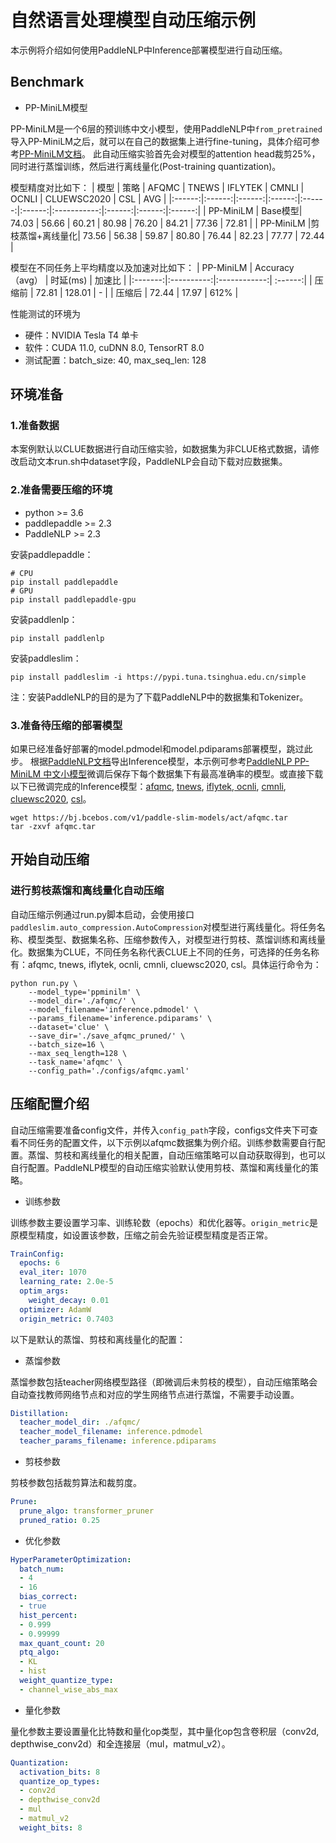 # 自然语言处理模型自动压缩示例

本示例将介绍如何使用PaddleNLP中Inference部署模型进行自动压缩。

## Benchmark
- PP-MiniLM模型

PP-MiniLM是一个6层的预训练中文小模型，使用PaddleNLP中```from_pretrained```导入PP-MiniLM之后，就可以在自己的数据集上进行fine-tuning，具体介绍可参考[PP-MiniLM文档](https://github.com/PaddlePaddle/PaddleNLP/tree/develop/examples/model_compression/pp-minilm#PP-MiniLM%E4%B8%AD%E6%96%87%E5%B0%8F%E6%A8%A1%E5%9E%8B)。
此自动压缩实验首先会对模型的attention head裁剪25%，同时进行蒸馏训练，然后进行离线量化(Post-training quantization)。

模型精度对比如下：
| 模型 | 策略 | AFQMC | TNEWS | IFLYTEK | CMNLI | OCNLI | CLUEWSC2020 | CSL | AVG |
|:------:|:------:|:------:|:------:|:------:|:------:|:-----------:|:------:|:------:|:------:|
| PP-MiniLM | Base模型| 74.03 | 56.66 | 60.21 | 80.98 | 76.20 | 84.21 | 77.36 | 72.81 |
| PP-MiniLM |剪枝蒸馏+离线量化| 73.56 | 56.38 | 59.87 | 80.80 | 76.44 | 82.23 | 77.77 | 72.44 |

模型在不同任务上平均精度以及加速对比如下：
|  PP-MiniLM | Accuracy（avg） | 时延(ms) | 加速比 |
|:-------:|:----------:|:------------:| :------:|
| 压缩前 |  72.81 | 128.01 | - |
| 压缩后 |  72.44 | 17.97 | 612% |

性能测试的环境为
- 硬件：NVIDIA Tesla T4 单卡
- 软件：CUDA 11.0, cuDNN 8.0, TensorRT 8.0
- 测试配置：batch_size: 40, max_seq_len: 128

## 环境准备

### 1.准备数据
本案例默认以CLUE数据进行自动压缩实验，如数据集为非CLUE格式数据，请修改启动文本run.sh中dataset字段，PaddleNLP会自动下载对应数据集。

### 2.准备需要压缩的环境
- python >= 3.6
- paddlepaddle >= 2.3
- PaddleNLP >= 2.3

安装paddlepaddle：
```shell
# CPU
pip install paddlepaddle
# GPU
pip install paddlepaddle-gpu
```

安装paddlenlp：
```shell
pip install paddlenlp
``` 

安装paddleslim：
```shell
pip install paddleslim -i https://pypi.tuna.tsinghua.edu.cn/simple
```

注：安装PaddleNLP的目的是为了下载PaddleNLP中的数据集和Tokenizer。

### 3.准备待压缩的部署模型
如果已经准备好部署的model.pdmodel和model.pdiparams部署模型，跳过此步。
根据[PaddleNLP文档](https://github.com/PaddlePaddle/PaddleNLP/tree/develop/examples)导出Inference模型，本示例可参考[PaddleNLP PP-MiniLM 中文小模型](https://github.com/PaddlePaddle/PaddleNLP/tree/develop/examples/model_compression/pp-minilm)微调后保存下每个数据集下有最高准确率的模型。或直接下载以下已微调完成的Inference模型：[afqmc](https://bj.bcebos.com/v1/paddle-slim-models/act/afqmc.tar), [tnews](https://bj.bcebos.com/v1/paddle-slim-models/act/tnews.tar), [iflytek](https://bj.bcebos.com/v1/paddle-slim-models/act/iflytek.tar),[ ocnli](https://bj.bcebos.com/v1/paddle-slim-models/act/ocnli.tar), [cmnli](https://bj.bcebos.com/v1/paddle-slim-models/act/cmnli.tar), [cluewsc2020](https://bj.bcebos.com/v1/paddle-slim-models/act/cluewsc.tar), [csl](https://bj.bcebos.com/v1/paddle-slim-models/act/csl.tar)。
```shell
wget https://bj.bcebos.com/v1/paddle-slim-models/act/afqmc.tar
tar -zxvf afqmc.tar
```

## 开始自动压缩

### 进行剪枝蒸馏和离线量化自动压缩

自动压缩示例通过run.py脚本启动，会使用接口```paddleslim.auto_compression.AutoCompression```对模型进行离线量化。将任务名称、模型类型、数据集名称、压缩参数传入，对模型进行剪枝、蒸馏训练和离线量化。数据集为CLUE，不同任务名称代表CLUE上不同的任务，可选择的任务名称有：afqmc, tnews, iflytek, ocnli, cmnli, cluewsc2020, csl。具体运行命令为：
```shell
python run.py \
    --model_type='ppminilm' \
    --model_dir='./afqmc/' \
    --model_filename='inference.pdmodel' \
    --params_filename='inference.pdiparams' \
    --dataset='clue' \
    --save_dir='./save_afqmc_pruned/' \
    --batch_size=16 \
    --max_seq_length=128 \
    --task_name='afqmc' \
    --config_path='./configs/afqmc.yaml' 
```

## 压缩配置介绍
自动压缩需要准备config文件，并传入```config_path```字段，configs文件夹下可查看不同任务的配置文件，以下示例以afqmc数据集为例介绍。训练参数需要自行配置。蒸馏、剪枝和离线量化的相关配置，自动压缩策略可以自动获取得到，也可以自行配置。PaddleNLP模型的自动压缩实验默认使用剪枝、蒸馏和离线量化的策略。

- 训练参数

训练参数主要设置学习率、训练轮数（epochs）和优化器等。```origin_metric```是原模型精度，如设置该参数，压缩之前会先验证模型精度是否正常。

```yaml
TrainConfig:
  epochs: 6
  eval_iter: 1070
  learning_rate: 2.0e-5
  optim_args:
    weight_decay: 0.01
  optimizer: AdamW
  origin_metric: 0.7403
```

以下是默认的蒸馏、剪枝和离线量化的配置：

- 蒸馏参数

蒸馏参数包括teacher网络模型路径（即微调后未剪枝的模型），自动压缩策略会自动查找教师网络节点和对应的学生网络节点进行蒸馏，不需要手动设置。

```yaml
Distillation:
  teacher_model_dir: ./afqmc/
  teacher_model_filename: inference.pdmodel
  teacher_params_filename: inference.pdiparams
```

- 剪枝参数

剪枝参数包括裁剪算法和裁剪度。

```yaml
Prune:
  prune_algo: transformer_pruner
  pruned_ratio: 0.25
```

- 优化参数

```yaml
HyperParameterOptimization:
  batch_num:
  - 4
  - 16
  bias_correct:
  - true
  hist_percent:
  - 0.999
  - 0.99999
  max_quant_count: 20
  ptq_algo:
  - KL
  - hist
  weight_quantize_type:
  - channel_wise_abs_max
```

- 量化参数

量化参数主要设置量化比特数和量化op类型，其中量化op包含卷积层（conv2d, depthwise_conv2d）和全连接层（mul，matmul_v2）。

```yaml
Quantization:
  activation_bits: 8
  quantize_op_types:
  - conv2d
  - depthwise_conv2d
  - mul
  - matmul_v2
  weight_bits: 8
```





